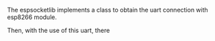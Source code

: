 The espsocketlib implements a class to obtain the uart connection with esp8266 module.

Then, with the use of this uart, there
